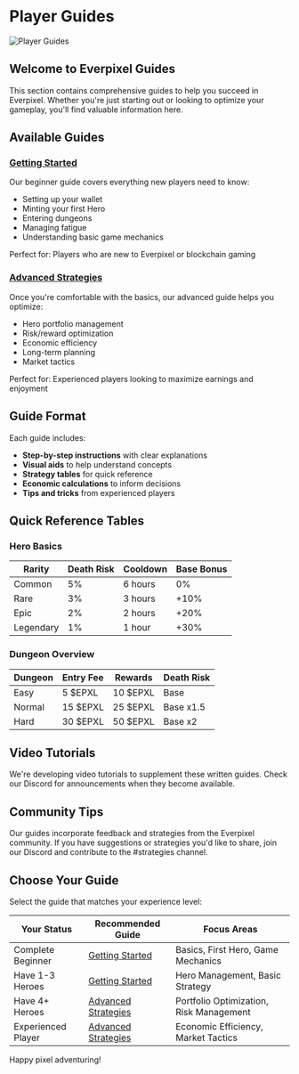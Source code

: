 # Player Guides

![Player Guides](https://placeholder.com/wp-content/uploads/2018/10/placeholder.png)

## Welcome to Everpixel Guides

This section contains comprehensive guides to help you succeed in Everpixel. Whether you're just starting out or looking to optimize your gameplay, you'll find valuable information here.

## Available Guides

### [Getting Started](getting-started.md)

Our beginner guide covers everything new players need to know:
- Setting up your wallet
- Minting your first Hero
- Entering dungeons
- Managing fatigue
- Understanding basic game mechanics

Perfect for: Players who are new to Everpixel or blockchain gaming

### [Advanced Strategies](strategies.md)

Once you're comfortable with the basics, our advanced guide helps you optimize:
- Hero portfolio management
- Risk/reward optimization
- Economic efficiency
- Long-term planning
- Market tactics

Perfect for: Experienced players looking to maximize earnings and enjoyment

## Guide Format

Each guide includes:
- **Step-by-step instructions** with clear explanations
- **Visual aids** to help understand concepts
- **Strategy tables** for quick reference
- **Economic calculations** to inform decisions
- **Tips and tricks** from experienced players

## Quick Reference Tables

### Hero Basics

| Rarity | Death Risk | Cooldown | Base Bonus |
|--------|------------|----------|------------|
| Common | 5% | 6 hours | 0% |
| Rare | 3% | 3 hours | +10% |
| Epic | 2% | 2 hours | +20% |
| Legendary | 1% | 1 hour | +30% |

### Dungeon Overview

| Dungeon | Entry Fee | Rewards | Death Risk |
|---------|-----------|---------|------------|
| Easy | 5 $EPXL | 10 $EPXL | Base |
| Normal | 15 $EPXL | 25 $EPXL | Base x1.5 |
| Hard | 30 $EPXL | 50 $EPXL | Base x2 |

## Video Tutorials

We're developing video tutorials to supplement these written guides. Check our Discord for announcements when they become available.

## Community Tips

Our guides incorporate feedback and strategies from the Everpixel community. If you have suggestions or strategies you'd like to share, join our Discord and contribute to the #strategies channel.

## Choose Your Guide

Select the guide that matches your experience level:

| Your Status | Recommended Guide | Focus Areas |
|-------------|-------------------|------------|
| Complete Beginner | [Getting Started](getting-started.md) | Basics, First Hero, Game Mechanics |
| Have 1-3 Heroes | [Getting Started](getting-started.md) | Hero Management, Basic Strategy |
| Have 4+ Heroes | [Advanced Strategies](strategies.md) | Portfolio Optimization, Risk Management |
| Experienced Player | [Advanced Strategies](strategies.md) | Economic Efficiency, Market Tactics |

Happy pixel adventuring!
